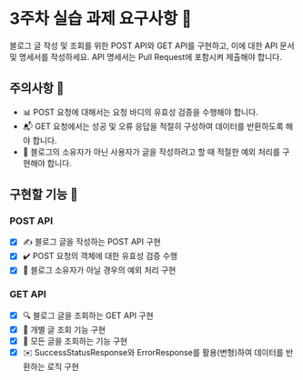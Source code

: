 # 3주차 실습 과제 요구사항 📝

블로그 글 작성 및 조회를 위한 POST API와 GET API를 구현하고, 이에 대한 API 문서 및 명세서를 작성하세요. API 명세서는 Pull Request에 포함시켜 제출해야 합니다.

## 주의사항 🚨
- 📊 POST 요청에 대해서는 요청 바디의 유효성 검증을 수행해야 합니다.
- 📬 GET 요청에서는 성공 및 오류 응답을 적절히 구성하여 데이터를 반환하도록 해야 합니다.
- 🛑 블로그의 소유자가 아닌 사용자가 글을 작성하려고 할 때 적절한 예외 처리를 구현해야 합니다.

## 구현할 기능 🔧

### POST API
- [x] ✍️ 블로그 글을 작성하는 POST API 구현
- [x] ✔️ POST 요청의 객체에 대한 유효성 검증 수행
- [x] 🚫 블로그 소유자가 아닐 경우의 예외 처리 구현

### GET API
- [x] 🔍 블로그 글을 조회하는 GET API 구현
- [x] 📄 개별 글 조회 기능 구현
- [x] 📖 모든 글을 조회하는 기능 구현
- [x] ✉️ SuccessStatusResponse와 ErrorResponse를 활용(변형)하여 데이터를 반환하는 로직 구현
